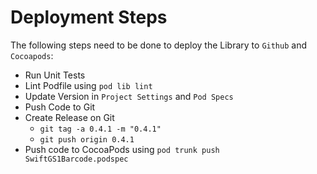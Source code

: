 # Deployment Steps

The following steps need to be done to deploy the Library to `Github` and `Cocoapods`:

- Run Unit Tests
- Lint Podfile using `pod lib lint`
- Update Version in `Project Settings` and `Pod Specs`
- Push Code to Git
- Create Release on Git
  - `git tag -a 0.4.1 -m "0.4.1"`
  - `git push origin 0.4.1`
- Push code to CocoaPods using `pod trunk push SwiftGS1Barcode.podspec`
